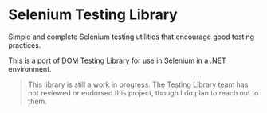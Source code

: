 # Selenium Testing Library

Simple and complete Selenium testing utilities that encourage good testing practices.

This is a port of [DOM Testing Library](https://github.com/testing-library/dom-testing-library) for use in Selenium in a .NET environment.

> This library is still a work in progress. The Testing Library team has not reviewed or endorsed this project, though I do plan to reach out to them.
